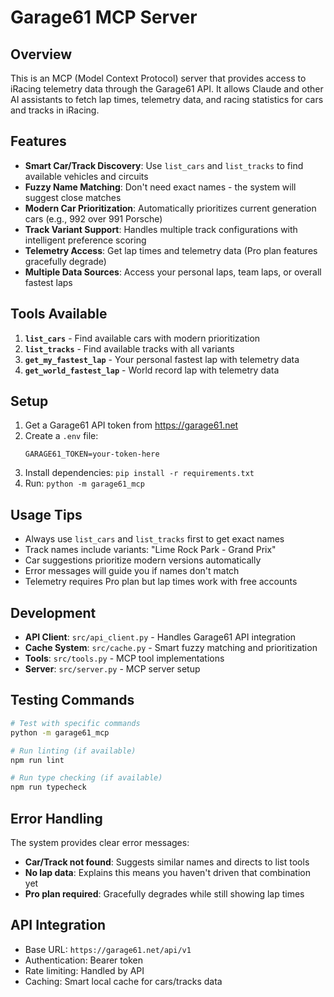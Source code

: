 # Garage61 MCP Server

## Overview
This is an MCP (Model Context Protocol) server that provides access to iRacing telemetry data through the Garage61 API. It allows Claude and other AI assistants to fetch lap times, telemetry data, and racing statistics for cars and tracks in iRacing.

## Features
- **Smart Car/Track Discovery**: Use `list_cars` and `list_tracks` to find available vehicles and circuits
- **Fuzzy Name Matching**: Don't need exact names - the system will suggest close matches
- **Modern Car Prioritization**: Automatically prioritizes current generation cars (e.g., 992 over 991 Porsche)
- **Track Variant Support**: Handles multiple track configurations with intelligent preference scoring
- **Telemetry Access**: Get lap times and telemetry data (Pro plan features gracefully degrade)
- **Multiple Data Sources**: Access your personal laps, team laps, or overall fastest laps

## Tools Available
1. **`list_cars`** - Find available cars with modern prioritization
2. **`list_tracks`** - Find available tracks with all variants
3. **`get_my_fastest_lap`** - Your personal fastest lap with telemetry data
4. **`get_world_fastest_lap`** - World record lap with telemetry data

## Setup
1. Get a Garage61 API token from https://garage61.net
2. Create a `.env` file:
   ```
   GARAGE61_TOKEN=your-token-here
   ```
3. Install dependencies: `pip install -r requirements.txt`
4. Run: `python -m garage61_mcp`

## Usage Tips
- Always use `list_cars` and `list_tracks` first to get exact names
- Track names include variants: "Lime Rock Park - Grand Prix"
- Car suggestions prioritize modern versions automatically
- Error messages will guide you if names don't match
- Telemetry requires Pro plan but lap times work with free accounts

## Development
- **API Client**: `src/api_client.py` - Handles Garage61 API integration
- **Cache System**: `src/cache.py` - Smart fuzzy matching and prioritization
- **Tools**: `src/tools.py` - MCP tool implementations
- **Server**: `src/server.py` - MCP server setup

## Testing Commands
```bash
# Test with specific commands
python -m garage61_mcp

# Run linting (if available)
npm run lint

# Run type checking (if available)  
npm run typecheck
```

## Error Handling
The system provides clear error messages:
- **Car/Track not found**: Suggests similar names and directs to list tools
- **No lap data**: Explains this means you haven't driven that combination yet
- **Pro plan required**: Gracefully degrades while still showing lap times

## API Integration
- Base URL: `https://garage61.net/api/v1`
- Authentication: Bearer token
- Rate limiting: Handled by API
- Caching: Smart local cache for cars/tracks data